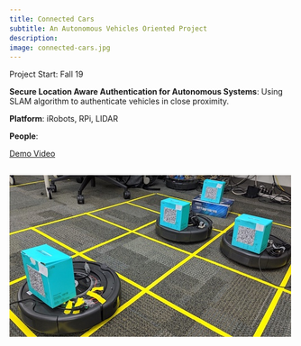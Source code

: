 ```yaml
---
title: Connected Cars
subtitle: An Autonomous Vehicles Oriented Project
description:
image: connected-cars.jpg
---
```


Project Start: Fall 19

__Secure Location Aware Authentication for Autonomous Systems__:
Using SLAM algorithm to authenticate vehicles in close proximity.

__Platform__: iRobots, RPi, LIDAR

__People__:


[Demo Video](https://www.youtube.com/watch?v=sBywdcMniW4&t=1s)

![](connected-cars.jpg)
----------
